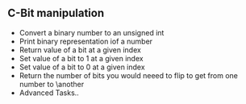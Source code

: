 ## C-Bit manipulation

* Convert a binary number to an unsigned int
* Print binary representation iof a number
* Return value of a bit at a given index
* Set value of a bit to 1 at a given index
* Set value of a bit to 0 at a given index
* Return the number of bits you would neeed to flip to get from one number to \another
* Advanced Tasks..